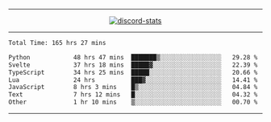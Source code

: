 <a href="https://www.github.com/ripavoid" target="_blank" rel="noreferrer">

-------

<div align='center'>
    <a href='https://discordapp.com/users/825178146797518881'>
        <img align='center' alt='discord-stats' src='https://api.discord-status.me/825178146797518881?nitro&boost=4&gradient=%231e0b1a%2C%23000000%2C%23000000%2C%23160316'></img>
    </a>
</div>

-------

<!--START_SECTION:waka-->

```txt
Total Time: 165 hrs 27 mins

Python            48 hrs 47 mins  ███████▒░░░░░░░░░░░░░░░░░   29.28 %
Svelte            37 hrs 18 mins  █████▓░░░░░░░░░░░░░░░░░░░   22.39 %
TypeScript        34 hrs 25 mins  █████░░░░░░░░░░░░░░░░░░░░   20.66 %
Lua               24 hrs          ███▓░░░░░░░░░░░░░░░░░░░░░   14.41 %
JavaScript        8 hrs 3 mins    █▒░░░░░░░░░░░░░░░░░░░░░░░   04.84 %
Text              7 hrs 12 mins   █░░░░░░░░░░░░░░░░░░░░░░░░   04.32 %
Other             1 hr 10 mins    ▒░░░░░░░░░░░░░░░░░░░░░░░░   00.70 %
```

<!--END_SECTION:waka-->

-------
